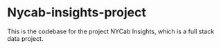 # Nycab-insights-project
This is the codebase for the project NYCab Insights, which is a full stack data project.
